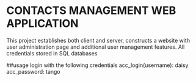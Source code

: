 # CONTACTS MANAGEMENT WEB APPLICATION
This project establishes both client and server, constructs a website with user administration page and additional user management features. All credentials stored in SQL databases

##usage
login with the following credentials
acc_login(username): daisy
acc_password: tango
